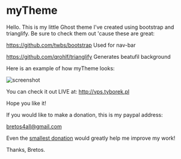 myTheme
=======

Hello. This is my little Ghost theme I've created using bootstrap and trianglify. 
Be sure to check them out 'cause these are great:

https://github.com/twbs/bootstrap
Used for nav-bar

https://github.com/qrohlf/trianglify
Generates beatufil background

Here is an example of how myTheme looks:

![screenshot](http://i.imgur.com/dmjzql3.png)

You can check it out LIVE at:
http://vps.tyborek.pl

Hope you like it!

If you would like to make a donation, this is my paypal address:

bretos4all@gmail.com



Even the [smallest donation](https://www.paypal.com/cgi-bin/webscr?cmd=_xclick&business=bretos4all@gmail.com&item_name=myTheme&item_number=&amount=5&currency_code=USD) would greatly help me improve my work!

Thanks,
Bretos.
